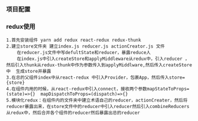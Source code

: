 
### 项目配置



### redux使用
    1.首先安装组件 yarn add redux react-redux redux-thunk
    2.建立store文件夹 建立index.js reducer.js actionCreator.js 文件
        在reducer.js文件中写defultState和reducer，暴露reduce人
        在index.js中引入createStore和applyMiddleware从redux中，引入reducer ，然后引入thunk从redux-thunk中作为参数传入到applyMiddlware,然后传入createStore中  生成store并暴露
    3.在总的父组件index中从react-redux 中引入Provider，包裹App，然后传入store={store}
    4.在组件内用的时候，从react-redux中引入connect，接收两个参数mapStateToProps=(state)=>{}  mapDispatchToProps=(dispatch)=>{}
    5.模块化redux：在组件内的文件夹中建立术语自己的reducer，actionCreater，然后将reducer暴露出来，在store文件中的reducer中引入reducer然后引入combineReducers从redux中，然后合并各个组件的reducer然后暴露出总的reducer



